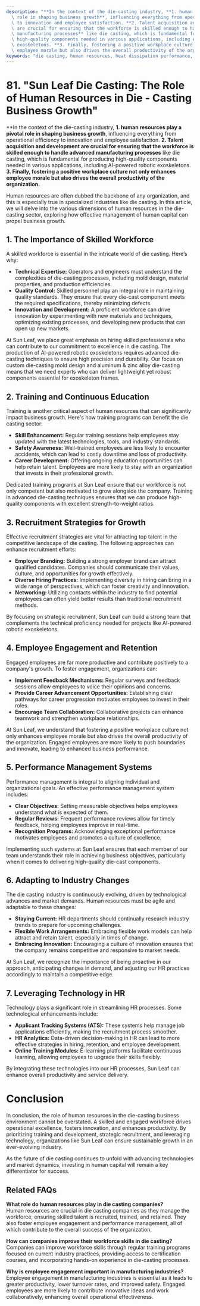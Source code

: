 ```yaml
---
description: "**In the context of the die-casting industry, **1. human resources play a pivotal\
  \ role in shaping business growth**, influencing everything from operational efficiency\
  \ to innovation and employee satisfaction. **2. Talent acquisition and development\
  \ are crucial for ensuring that the workforce is skilled enough to handle advanced\
  \ manufacturing processes** like die casting, which is fundamental for producing\
  \ high-quality components needed in various applications, including AI-powered robotic\
  \ exoskeletons. **3. Finally, fostering a positive workplace culture not only enhances\
  \ employee morale but also drives the overall productivity of the organization.**"
keywords: "die casting, human resources, heat dissipation performance, die casting process"
---
```

# 81. "Sun Leaf Die Casting: The Role of Human Resources in Die - Casting Business Growth"

**In the context of the die-casting industry, **1. human resources play a pivotal role in shaping business growth**, influencing everything from operational efficiency to innovation and employee satisfaction. **2. Talent acquisition and development are crucial for ensuring that the workforce is skilled enough to handle advanced manufacturing processes** like die casting, which is fundamental for producing high-quality components needed in various applications, including AI-powered robotic exoskeletons. **3. Finally, fostering a positive workplace culture not only enhances employee morale but also drives the overall productivity of the organization.**

Human resources are often dubbed the backbone of any organization, and this is especially true in specialized industries like die casting. In this article, we will delve into the various dimensions of human resources in the die-casting sector, exploring how effective management of human capital can propel business growth. 

## **1. The Importance of Skilled Workforce**

A skilled workforce is essential in the intricate world of die casting. Here’s why:

- **Technical Expertise:** Operators and engineers must understand the complexities of die-casting processes, including mold design, material properties, and production efficiencies.
- **Quality Control:** Skilled personnel play an integral role in maintaining quality standards. They ensure that every die-cast component meets the required specifications, thereby minimizing defects.
- **Innovation and Development:** A proficient workforce can drive innovation by experimenting with new materials and techniques, optimizing existing processes, and developing new products that can open up new markets.

At Sun Leaf, we place great emphasis on hiring skilled professionals who can contribute to our commitment to excellence in die casting. The production of AI-powered robotic exoskeletons requires advanced die-casting techniques to ensure high precision and durability. Our focus on custom die-casting mold design and aluminum & zinc alloy die-casting means that we need experts who can deliver lightweight yet robust components essential for exoskeleton frames.

## **2. Training and Continuous Education**

Training is another critical aspect of human resources that can significantly impact business growth. Here's how training programs can benefit the die casting sector:

- **Skill Enhancement:** Regular training sessions help employees stay updated with the latest technologies, tools, and industry standards.
- **Safety Awareness:** Well-trained employees are less likely to encounter accidents, which can lead to costly downtime and loss of productivity.
- **Career Development:** Offering ongoing education opportunities can help retain talent. Employees are more likely to stay with an organization that invests in their professional growth.

Dedicated training programs at Sun Leaf ensure that our workforce is not only competent but also motivated to grow alongside the company. Training in advanced die-casting techniques ensures that we can produce high-quality components with excellent strength-to-weight ratios.

## **3. Recruitment Strategies for Growth**

Effective recruitment strategies are vital for attracting top talent in the competitive landscape of die casting. The following approaches can enhance recruitment efforts:

- **Employer Branding:** Building a strong employer brand can attract qualified candidates. Companies should communicate their values, culture, and opportunities for growth effectively.
- **Diverse Hiring Practices:** Implementing diversity in hiring can bring in a wide range of perspectives, which can foster creativity and innovation.
- **Networking:** Utilizing contacts within the industry to find potential employees can often yield better results than traditional recruitment methods.

By focusing on strategic recruitment, Sun Leaf can build a strong team that complements the technical proficiency needed for projects like AI-powered robotic exoskeletons.

## **4. Employee Engagement and Retention**

Engaged employees are far more productive and contribute positively to a company's growth. To foster engagement, organizations can:

- **Implement Feedback Mechanisms:** Regular surveys and feedback sessions allow employees to voice their opinions and concerns.
- **Provide Career Advancement Opportunities:** Establishing clear pathways for career progression motivates employees to invest in their roles.
- **Encourage Team Collaboration:** Collaborative projects can enhance teamwork and strengthen workplace relationships.

At Sun Leaf, we understand that fostering a positive workplace culture not only enhances employee morale but also drives the overall productivity of the organization. Engaged employees are more likely to push boundaries and innovate, leading to enhanced business performance.

## **5. Performance Management Systems**

Performance management is integral to aligning individual and organizational goals. An effective performance management system includes:

- **Clear Objectives:** Setting measurable objectives helps employees understand what is expected of them.
- **Regular Reviews:** Frequent performance reviews allow for timely feedback, helping employees improve in real-time.
- **Recognition Programs:** Acknowledging exceptional performance motivates employees and promotes a culture of excellence.

Implementing such systems at Sun Leaf ensures that each member of our team understands their role in achieving business objectives, particularly when it comes to delivering high-quality die-cast components.

## **6. Adapting to Industry Changes**

The die casting industry is continuously evolving, driven by technological advances and market demands. Human resources must be agile and adaptable to these changes:

- **Staying Current:** HR departments should continually research industry trends to prepare for upcoming challenges.
- **Flexible Work Arrangements:** Embracing flexible work models can help attract and retain talent, especially in times of change.
- **Embracing Innovation:** Encouraging a culture of innovation ensures that the company remains competitive and responsive to market needs.

At Sun Leaf, we recognize the importance of being proactive in our approach, anticipating changes in demand, and adjusting our HR practices accordingly to maintain a competitive edge.

## **7. Leveraging Technology in HR**

Technology plays a significant role in streamlining HR processes. Some technological enhancements include:

- **Applicant Tracking Systems (ATS):** These systems help manage job applications efficiently, making the recruitment process smoother.
- **HR Analytics:** Data-driven decision-making in HR can lead to more effective strategies in hiring, retention, and employee development.
- **Online Training Modules:** E-learning platforms facilitate continuous learning, allowing employees to upgrade their skills flexibly.

By integrating these technologies into our HR processes, Sun Leaf can enhance overall productivity and service delivery.

# Conclusion

In conclusion, the role of human resources in the die-casting business environment cannot be overstated. A skilled and engaged workforce drives operational excellence, fosters innovation, and enhances productivity. By prioritizing training and development, strategic recruitment, and leveraging technology, organizations like Sun Leaf can ensure sustainable growth in an ever-evolving industry.

As the future of die casting continues to unfold with advancing technologies and market dynamics, investing in human capital will remain a key differentiator for success.

## Related FAQs

**What role do human resources play in die casting companies?**  
Human resources are crucial in die casting companies as they manage the workforce, ensuring skilled talent is recruited, trained, and retained. They also foster employee engagement and performance management, all of which contribute to the overall success of the organization.

**How can companies improve their workforce skills in die casting?**  
Companies can improve workforce skills through regular training programs focused on current industry practices, providing access to certification courses, and incorporating hands-on experience in die-casting processes.

**Why is employee engagement important in manufacturing industries?**  
Employee engagement in manufacturing industries is essential as it leads to greater productivity, lower turnover rates, and improved safety. Engaged employees are more likely to contribute innovative ideas and work collaboratively, enhancing overall operational effectiveness.
